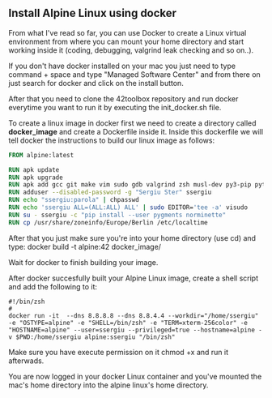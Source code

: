 ## Install Alpine Linux using docker

From what I've read so far, you can use Docker to create a Linux virtual environment from where you can mount your home directory and start working inside it (coding, debugging, valgrind leak checking and so on..).

If you don't have docker installed on your mac you just need to type command + space and type "Managed Software Center" and from there on just search for docker and click on the install button.

After that you need to clone the 42toolbox repository and run docker everytime you want to run it by executing the init_docker.sh file.

To create a linux image in docker first we need to create a directory called **docker_image** and create a Dockerfile inside it.
Inside this dockerfile we will tell docker the instructions to build our linux image as follows:
```dockerfile
FROM alpine:latest

RUN apk update
RUN apk upgrade
RUN apk add gcc git make vim sudo gdb valgrind zsh musl-dev py3-pip python3 tzdata
RUN adduser --disabled-password -g "Sergiu Ster" ssergiu
RUN echo "ssergiu:parola" | chpasswd
RUN echo 'ssergiu ALL=(ALL:ALL) ALL' | sudo EDITOR='tee -a' visudo
RUN su - ssergiu -c "pip install --user pygments norminette"
RUN cp /usr/share/zoneinfo/Europe/Berlin /etc/localtime
```

After that you just make sure you're into your home directory (use cd) and type:
docker build -t alpine:42 docker_image/

Wait for docker to finish building your image.

After docker succesfully built your Alpine Linux image, create a shell script and add the following to it:

```shell
#!/bin/zsh
#
docker run -it  --dns 8.8.8.8 --dns 8.8.4.4 --workdir="/home/ssergiu" -e "OSTYPE=alpine" -e "SHELL=/bin/zsh" -e "TERM=xterm-256color" -e "HOSTNAME=alpine" --user=ssergiu --privileged=true --hostname=alpine -v $PWD:/home/ssergiu alpine:ssergiu "/bin/zsh"
```

Make sure you have execute permission on it chmod +x and run it afterwads.

You are now logged in your docker Linux container and you've mounted the mac's home directory into the alpine linux's home directory.
